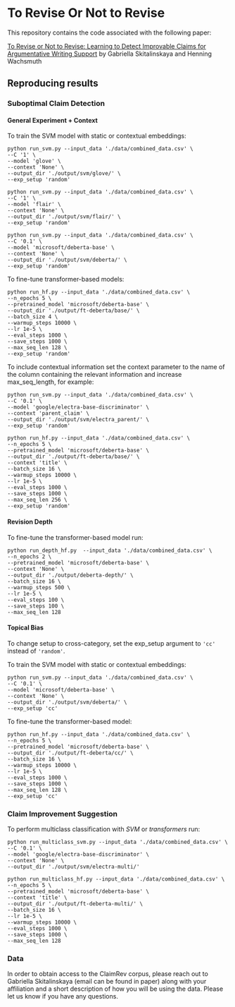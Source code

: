 # To Revise Or Not to Revise

This repository contains the code associated with the following paper:

[To Revise or Not to Revise: Learning to Detect Improvable Claims for Argumentative Writing Support](https://arxiv.org/abs/2305.16799)
by Gabriella Skitalinskaya and Henning Wachsmuth

## Reproducing results

### Suboptimal Claim Detection

#### General Experiment + Context

To train the SVM model with static or contextual embeddings:
```
python run_svm.py --input_data './data/combined_data.csv' \
--C '1' \
--model 'glove' \
--context 'None' \
--output_dir './output/svm/glove/' \
--exp_setup 'random'
```

```
python run_svm.py --input_data './data/combined_data.csv' \
--C '1' \
--model 'flair' \
--context 'None' \
--output_dir './output/svm/flair/' \
--exp_setup 'random'
```

```
python run_svm.py --input_data './data/combined_data.csv' \
--C '0.1' \
--model 'microsoft/deberta-base' \
--context 'None' \
--output_dir './output/svm/deberta/' \
--exp_setup 'random'
```


To fine-tune transformer-based models:

```
python run_hf.py --input_data './data/combined_data.csv' \
--n_epochs 5 \
--pretrained_model 'microsoft/deberta-base' \
--output_dir './output/ft-deberta/base/' \
--batch_size 4 \
--warmup_steps 10000 \
--lr 1e-5 \
--eval_steps 1000 \
--save_steps 1000 \
--max_seq_len 128 \
--exp_setup 'random'
```

To include contextual information set the context parameter to the name of the column containing the relevant information and increase max_seq_length, for example:

```
python run_svm.py --input_data './data/combined_data.csv' \
--C '0.1' \
--model 'google/electra-base-discriminator' \
--context 'parent_claim' \
--output_dir './output/svm/electra_parent/' \
--exp_setup 'random'
```

```
python run_hf.py --input_data './data/combined_data.csv' \
--n_epochs 5 \
--pretrained_model 'microsoft/deberta-base' \
--output_dir './output/ft-deberta/base/' \
--context 'title' \
--batch_size 16 \
--warmup_steps 10000 \
--lr 1e-5 \
--eval_steps 1000 \
--save_steps 1000 \
--max_seq_len 256 \
--exp_setup 'random'
```

#### Revision Depth

To fine-tune the transformer-based model run:

```
python run_depth_hf.py  --input_data './data/combined_data.csv' \
--n_epochs 2 \
--pretrained_model 'microsoft/deberta-base' \
--context 'None' \
--output_dir './output/deberta-depth/' \
--batch_size 16 \
--warmup_steps 500 \
--lr 1e-5 \
--eval_steps 100 \
--save_steps 100 \
--max_seq_len 128
```

#### Topical Bias

To change setup to cross-category, set the exp_setup argument to ```'cc'``` instead of ```'random'```. 

To train the SVM model with static or contextual embeddings:

```
python run_svm.py --input_data './data/combined_data.csv' \
--C '0.1' \
--model 'microsoft/deberta-base' \
--context 'None' \
--output_dir './output/svm/deberta/' \
--exp_setup 'cc'
```

To fine-tune the transformer-based model:

```
python run_hf.py --input_data './data/combined_data.csv' \
--n_epochs 5 \
--pretrained_model 'microsoft/deberta-base' \
--output_dir './output/ft-deberta/cc/' \
--batch_size 16 \
--warmup_steps 10000 \
--lr 1e-5 \
--eval_steps 1000 \
--save_steps 1000 \
--max_seq_len 128 \
--exp_setup 'cc'
```

### Claim Improvement Suggestion

To perform multiclass classification with *SVM* or *transformers* run:

```    
python run_multiclass_svm.py --input_data './data/combined_data.csv' \
--C '0.1' \
--model 'google/electra-base-discriminator' \
--context 'None' \
--output_dir './output/svm/electra-multi/'
```

```
python run_multiclass_hf.py --input_data './data/combined_data.csv' \
--n_epochs 5 \
--pretrained_model 'microsoft/deberta-base' \
--context 'title' \
--output_dir './output/ft-deberta-multi/' \
--batch_size 16 \
--lr 1e-5 \
--warmup_steps 10000 \
--eval_steps 1000 \
--save_steps 1000 \
--max_seq_len 128
```

### Data
In order to obtain access to the ClaimRev corpus, please reach out to Gabriella Skitalinskaya (email can be found in paper) along with your affiliation and a short description of how you will be using the data. Please let us know if you have any questions.
